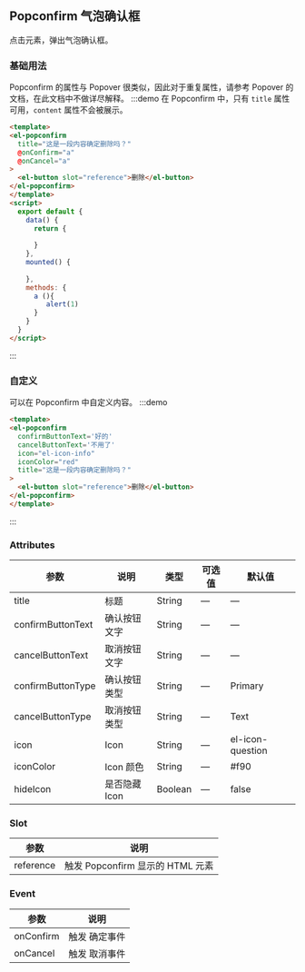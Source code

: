 ## Popconfirm 气泡确认框

点击元素，弹出气泡确认框。

### 基础用法

Popconfirm 的属性与 Popover 很类似，因此对于重复属性，请参考 Popover 的文档，在此文档中不做详尽解释。
:::demo 在 Popconfirm 中，只有 `title` 属性可用，`content` 属性不会被展示。
```html
<template>
<el-popconfirm
  title="这是一段内容确定删除吗？"
  @onConfirm="a"
  @onCancel="a"
>
  <el-button slot="reference">删除</el-button>
</el-popconfirm>
</template>
<script>
  export default {
    data() {
      return {
  
      }
    },
    mounted() {
     
    },
    methods: {
      a (){
         alert(1)
      }
    }
  }
</script>
````
:::

### 自定义

可以在 Popconfirm 中自定义内容。
:::demo
```html
<template>
<el-popconfirm
  confirmButtonText='好的'
  cancelButtonText='不用了'
  icon="el-icon-info"
  iconColor="red"
  title="这是一段内容确定删除吗？"
>
  <el-button slot="reference">删除</el-button>
</el-popconfirm>
</template>
```
:::

### Attributes
| 参数               | 说明                                                     | 类型              | 可选值      | 默认值 |
|--------------------|----------------------------------------------------------|-------------------|-------------|--------|
|  title              | 标题 | String | — | — |
|  confirmButtonText              | 确认按钮文字 | String | — | — |
|  cancelButtonText              | 取消按钮文字 | String | — | — |
|  confirmButtonType              | 确认按钮类型 | String | — | Primary |
|  cancelButtonType              | 取消按钮类型 | String | — | Text |
|  icon              | Icon | String | — | el-icon-question |
|  iconColor              | Icon 颜色 | String | — | #f90 |
|  hideIcon              | 是否隐藏 Icon | Boolean | — | false |

### Slot
| 参数 | 说明 |
|--- | ---|
| reference | 触发 Popconfirm 显示的 HTML 元素 |

### Event
 参数 | 说明 |
|--- | ---|
| onConfirm | 触发 确定事件 |
| onCancel | 触发 取消事件 |
